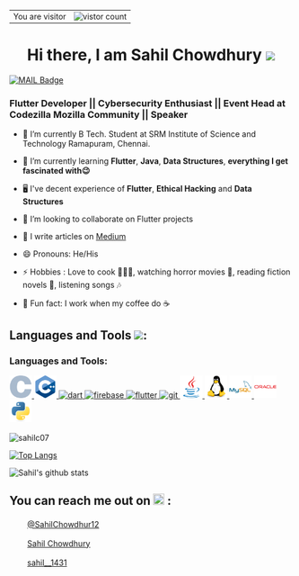 <table>
  <tr>
    <td>You are visitor</td>
    <td><img src="https://profile-counter.glitch.me/sahilc07/count.svg" alt="vistor count" height="50" /></td>
  </tr>
</table>

<h1 align="center">Hi there, I am Sahil Chowdhury <img src="https://raw.githubusercontent.com/MartinHeinz/MartinHeinz/master/wave.gif" width="30px">
</h1>

[![MAIL Badge](https://img.shields.io/badge/-sahilc0708@gmail.com-c14438?style=flat-square&logo=Gmail&logoColor=white&link=mailto:sahilc0708@gmail.com)](mailto:sahilc0708@gmail.com)

<h3>Flutter Developer || Cybersecurity Enthusiast || Event Head at Codezilla Mozilla Community || Speaker</h3>

- 🔭 I’m currently B Tech. Student at SRM Institute of Science and Technology Ramapuram, Chennai.

- 🌱 I’m currently learning <b>Flutter</b>, <b>Java</b>, <b>Data Structures</b>, <b>everything I get fascinated with😉</b>

- 🖥 I've decent experience of <b>Flutter</b>, <b>Ethical Hacking</b> and <b>Data Structures</b>

- 👯 I’m looking to collaborate on Flutter projects

- 📝 I write articles on <a href="https://medium.com/@sahilc0708">Medium</a></p>

- 😄 Pronouns: He/His

- ⚡ Hobbies : Love to cook 👨🏻‍🍳, watching horror movies 👻, reading fiction novels 📓, listening songs 🎶

- 🤪 Fun fact: I work when my coffee do ☕️

<h2 align="left">Languages and Tools <img src="https://camo.githubusercontent.com/40dff491d4e8123af55298ef908faedb66c463e5/68747470733a2f2f6d656469612e67697068792e636f6d2f6d656469612f57556c706c634d704f43456d5447427442572f67697068792e676966" width="32px">:</h2>

<h3 align="left">Languages and Tools:</h3>
<p align="left"> <a href="https://www.cprogramming.com/" target="_blank"> <img src="https://raw.githubusercontent.com/devicons/devicon/master/icons/c/c-original.svg" alt="c" width="40" height="40"/> </a> <a href="https://www.w3schools.com/cpp/" target="_blank"> <img src="https://raw.githubusercontent.com/devicons/devicon/master/icons/cplusplus/cplusplus-original.svg" alt="cplusplus" width="40" height="40"/> </a> <a href="https://dart.dev" target="_blank"> <img src="https://www.vectorlogo.zone/logos/dartlang/dartlang-icon.svg" alt="dart" width="40" height="40"/> </a> <a href="https://firebase.google.com/" target="_blank"> <img src="https://www.vectorlogo.zone/logos/firebase/firebase-icon.svg" alt="firebase" width="40" height="40"/> </a> <a href="https://flutter.dev" target="_blank"> <img src="https://www.vectorlogo.zone/logos/flutterio/flutterio-icon.svg" alt="flutter" width="40" height="40"/> </a> <a href="https://git-scm.com/" target="_blank"> <img src="https://www.vectorlogo.zone/logos/git-scm/git-scm-icon.svg" alt="git" width="40" height="40"/> </a> <a href="https://www.java.com" target="_blank"> <img src="https://raw.githubusercontent.com/devicons/devicon/master/icons/java/java-original.svg" alt="java" width="40" height="40"/> </a> <a href="https://www.linux.org/" target="_blank"> <img src="https://raw.githubusercontent.com/devicons/devicon/master/icons/linux/linux-original.svg" alt="linux" width="40" height="40"/> </a> <a href="https://www.mysql.com/" target="_blank"> <img src="https://raw.githubusercontent.com/devicons/devicon/master/icons/mysql/mysql-original-wordmark.svg" alt="mysql" width="40" height="40"/> </a> <a href="https://www.oracle.com/" target="_blank"> <img src="https://raw.githubusercontent.com/devicons/devicon/master/icons/oracle/oracle-original.svg" alt="oracle" width="40" height="40"/> </a> <a href="https://www.python.org" target="_blank"> <img src="https://raw.githubusercontent.com/devicons/devicon/master/icons/python/python-original.svg" alt="python" width="40" height="40"/> </a> </p>

<p><img align="center" src="https://github-readme-stats.vercel.app/api/top-langs?username=sahilc07&show_icons=true&locale=en&layout=compact" alt="sahilc07" /></p>
  
[![Top Langs](https://github-readme-stats.vercel.app/api/top-langs/?username=sahilc07&layout=compact&theme=radical)](https://github.com/sahilc07/github-readme-stats)

![Sahil's github stats](https://github-readme-stats.vercel.app/api?username=sahilc07&theme=radical&show_icons=true)

<h2>You can reach me out on <img src="https://github.com/iamshubhamg/iamshubhamg/blob/master/Assests/Earth.gif" width="20" height="20"> :</h2>
<p><img src="https://camo.githubusercontent.com/395dda360ae28377b7c3247581a88b20573883519c2be833cb64fbb37dcbcc1a/68747470733a2f2f63646e2e6a7364656c6976722e6e65742f6e706d2f73696d706c652d69636f6e734076332f69636f6e732f747769747465722e737667" width="20" height="17">&nbsp; &nbsp;<a href="https://twitter.com/SahilChowdhur12">@SahilChowdhur12</a></p>
<p><img src="https://camo.githubusercontent.com/d659d2bac00c01b42bffbae84bdc121e828b8fecd5b4949ffa2575f5d9e4a371/68747470733a2f2f63646e2e6a7364656c6976722e6e65742f6e706d2f73696d706c652d69636f6e734076332f69636f6e732f6c696e6b6564696e2e737667" width="20" height="17">&nbsp; &nbsp;<a href="https://www.linkedin.com/in/sahil-chowdhury-686775170/">Sahil Chowdhury</a></p>
<p><img src="https://camo.githubusercontent.com/c80f9763ed06d4ab9fbcc1a74b8b74cd95e4c7f82d3f1f70233994f236a0faeb/68747470733a2f2f63646e2e6a7364656c6976722e6e65742f6e706d2f73696d706c652d69636f6e734076332f69636f6e732f696e7374616772616d2e737667" width="20" height="17">&nbsp; &nbsp;<a href="https://www.instagram.com/sahil__1431/">sahil__1431</a></p>
